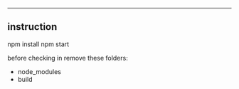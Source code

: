 ---------------------------------------
instruction
---------------------------------------
npm install
npm start 


before checking in remove these folders:
- node_modules
- build 
